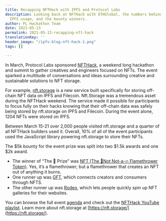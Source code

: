 ```yaml
---
title: Recapping NFTHack with IPFS and Protocol Labs
description: Looking back at NFTHack with ETHGlobal, the numbers behind the weekend’s
  IPFS usage, and the bounty winners.
author: PL Hackathon Team
date: 2021-05-13
permalink: 2021-05-13-recapping-nft-hack
translationKey: ''
header_image: "/ipfs-blog-nft-hack-1.png"
tags: []

---
```

In March, Protocol Labs sponsored [NFTHack](https://nfthack.ethglobal.co/), a weekend long hackathon and summit to gather creatives and engineers focused on NFTs. The event sparked a multitude of conversations and ideas surrounding creative and sustainable solutions to NFT storage.

For example, [nft.storage](http://nft.storage/) is a new service built specifically for storing off-chain NFT data on IPFS and Filecoin. Nft.Storage was a tremendous asset during the NFTHack weekend. The service made it possible for participants to focus fully on their hacks knowing that their off-chain data was safely being stored by nft.storage on IPFS and Filecoin. During the event alone, 1204 NFTs were stored on IPFS.

Between March 15-21 over 2,000 people visited nft.storage and a quarter of all NFTHack builders used it. Overall, 10% of all of the event participants used the JavaScript library powering nft.storage to store their NFTs.

The $5k bounty for the event prize was split into two $1.5k awards and one $2k award.

* The winner of “The 🤯 Prize” was [NFT (The 🚫Not Not-a-🔥 Flamethrower Token)](https://hack.ethglobal.co/showcase/nnft-the-%F0%9F%9A%ABnot-not-a-%F0%9F%94%A5-flamethrower-token-recqk5Rp8OqYkCwqD). Yes, it’s a flamethrower; but a flamethrower that creates an NFT out of anything it burns.
* One runner up was [GFT](https://hack.ethglobal.co/showcase/gft-pronounced-gift-recLgL3xQVu1T0l07), which connects creators and consumers through NFTS.
* The other runner up was [Rodeo](https://hack.ethglobal.co/showcase/rodeo-recCnrDlmB6FWgPss), which lets people quickly spin up NFT galleries for their websites.

You can browse the full event [agenda](https://nfthack.ethglobal.co/) and check out the [NFTHack YouTube playlist](https://www.youtube.com/playlist?list=PLXzKMXK2aHh50g55xEroWasKorT1YkUKs). Learn more about nft.storage at [https://nft.storage/](https://nft.storage/).